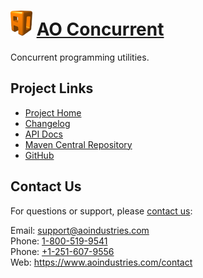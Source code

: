 # [<img src="ao-logo.png" alt="AO Logo" width="35" height="40">](https://www.aoindustries.com/) [AO Concurrent](https://www.aoindustries.com/ao-concurrent/)
Concurrent programming utilities.

## Project Links
* [Project Home](https://www.aoindustries.com/ao-concurrent/)
* [Changelog](https://www.aoindustries.com/ao-concurrent/changelog)
* [API Docs](https://www.aoindustries.com/ao-concurrent/apidocs/)
* [Maven Central Repository](https://search.maven.org/#search%7Cgav%7C1%7Cg:%22com.aoindustries%22%20AND%20a:%22ao-concurrent%22)
* [GitHub](https://github.com/aoindustries/ao-concurrent)

## Contact Us
For questions or support, please [contact us](https://www.aoindustries.com/contact):

Email: [support@aoindustries.com](mailto:support@aoindustries.com)  
Phone: [1-800-519-9541](tel:1-800-519-9541)  
Phone: [+1-251-607-9556](tel:+1-251-607-9556)  
Web: https://www.aoindustries.com/contact
